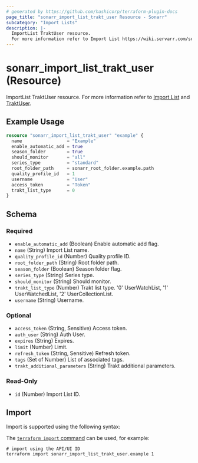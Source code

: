 ```yaml
---
# generated by https://github.com/hashicorp/terraform-plugin-docs
page_title: "sonarr_import_list_trakt_user Resource - Sonarr"
subcategory: "Import Lists"
description: |-
  ImportList TraktUser resource.
  For more information refer to Import List https://wiki.servarr.com/sonarr/settings#import-lists and TraktUser https://wiki.servarr.com/sonarr/supported#trakt_user.
---
```


# sonarr_import_list_trakt_user (Resource)

<!-- subcategory:Import Lists -->
ImportList TraktUser resource.
For more information refer to [Import List](https://wiki.servarr.com/sonarr/settings#import-lists) and [TraktUser](https://wiki.servarr.com/sonarr/supported#trakt_user).

## Example Usage

```terraform
resource "sonarr_import_list_trakt_user" "example" {
  name                 = "Example"
  enable_automatic_add = true
  season_folder        = true
  should_monitor       = "all"
  series_type          = "standard"
  root_folder_path     = sonarr_root_folder.example.path
  quality_profile_id   = 1
  username             = "User"
  access_token         = "Token"
  trakt_list_type      = 0
}
```

<!-- schema generated by tfplugindocs -->
## Schema

### Required

- `enable_automatic_add` (Boolean) Enable automatic add flag.
- `name` (String) Import List name.
- `quality_profile_id` (Number) Quality profile ID.
- `root_folder_path` (String) Root folder path.
- `season_folder` (Boolean) Season folder flag.
- `series_type` (String) Series type.
- `should_monitor` (String) Should monitor.
- `trakt_list_type` (Number) Trakt list type. '0' UserWatchList, '1' UserWatchedList, '2' UserCollectionList.
- `username` (String) Username.

### Optional

- `access_token` (String, Sensitive) Access token.
- `auth_user` (String) Auth User.
- `expires` (String) Expires.
- `limit` (Number) Limit.
- `refresh_token` (String, Sensitive) Refresh token.
- `tags` (Set of Number) List of associated tags.
- `trakt_additional_parameters` (String) Trakt additional parameters.

### Read-Only

- `id` (Number) Import List ID.

## Import

Import is supported using the following syntax:

The [`terraform import` command](https://developer.hashicorp.com/terraform/cli/commands/import) can be used, for example:

```shell
# import using the API/UI ID
terraform import sonarr_import_list_trakt_user.example 1
```
